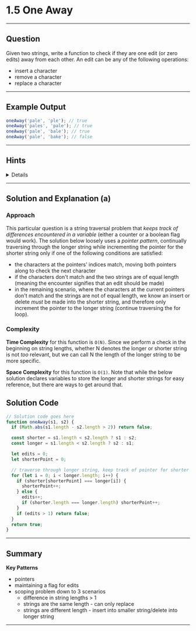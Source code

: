 # 1.5 One Away

---

## Question

Given two strings, write a function to check if they are one edit (or zero edits) away from each other. An edit can be any of the following operations:

- insert a character
- remove a character
- replace a character

---

## Example Output

```javascript
oneAway('pale', 'ple'); // true
oneAway('pales', 'pale'); // true
oneAway('pale', 'bale'); // true
oneAway('pale', 'bake'); // false
```

---

## Hints

<details>

- #23: Start with the easy thing. Can you check each of the conditions separately?
- #97: What is the relationship between "insert" and "remove"? Do they need to be two separate checks?
- #130: Can you do all three checks in a single pass?

</details>

---

## Solution and Explanation (a)

### Approach

This particular question is a string traversal problem that _keeps track of differences encountered in a variable_ (either a counter or a boolean flag would work). The solution below loosely uses a _pointer pattern_, continually traversing through the longer string while incrementing the pointer for the shorter string only if one of the following conditions are satisfied:

- the characters at the pointers' indices match, moving both pointers along to check the next character
- if the characters don't match and the two strings are of equal length (meaning the encounter signifies that an edit should be made)
- in the remaining scenario, where the characters at the current pointers don't match and the strings are not of equal length, we know an insert or delete _must_ be made into the shorter string, and therefore only increment the pointer to the longer string (continue traversing the for loop).

### Complexity

**Time Complexity** for this function is `O(N)`. Since we perform a check in the beginning on string lengths, whether N denotes the longer or shorter string is not _too_ relevant, but we can call N the length of the longer string to be more specific.

**Space Complexity** for this function is `O(1)`. Note that while the below solution declares variables to store the longer and shorter strings for easy reference, but there are ways to get around that.

## Solution Code

```javascript
// Solution code goes here
function oneAway(s1, s2) {
  if (Math.abs(s1.length - s2.length > 2)) return false;

  const shorter = s1.length < s2.length ? s1 : s2;
  const longer = s1.length < s2.length ? s2 : s1;

  let edits = 0;
  let shorterPoint = 0;

  // traverse through longer string, keep track of pointer for shorter
  for (let i = 0; i < longer.length; i++) {
    if (shorter[shorterPoint] === longer[i]) {
      shorterPoint++;
    } else {
      edits++;
      if (shorter.length === longer.length) shorterPoint++;
    }
    if (edits > 1) return false;
  }
  return true;
}
```

---

## Summary

**Key Patterns**

- pointers
- maintaining a flag for edits
- scoping problem down to 3 scenarios
  - difference in string lengths > 1
  - strings are the same length - can only replace
  - strings are different length - insert into smaller string/delete into longer string

---
